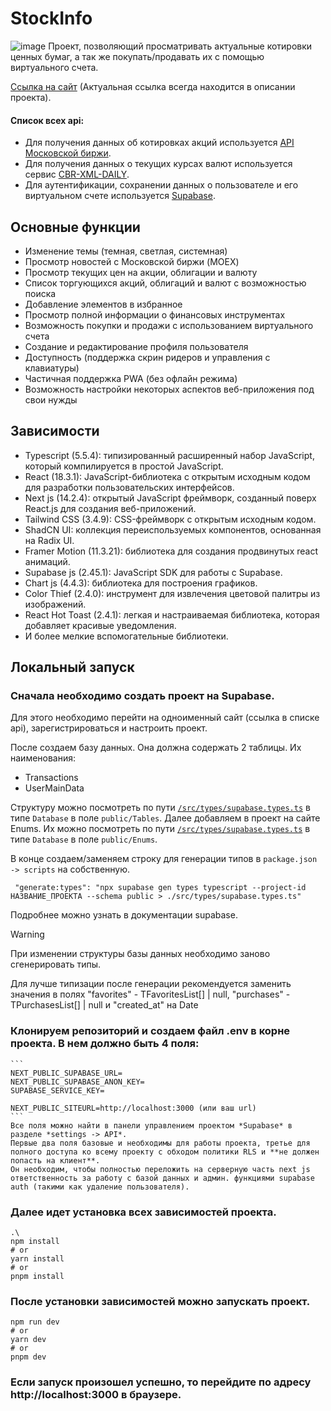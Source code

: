 # StockInfo
![image](https://github.com/Ashot1/StockInfo/assets/44030386/3b1a89d1-1b7e-48c5-8d3b-f91851954908)
Проект, позволяющий просматривать актуальные котировки ценных бумаг, а так же покупать/продавать их с помощью виртуального счета.

[Ссылка на сайт](https://stock-info-theta.vercel.app) (Актуальная ссылка всегда находится в описании проекта).

#### Список всех api: 
- Для получения данных об котировках акций используется [API Московской биржи](https://www.moex.com/a2193).
- Для получения данных о текущих курсах валют используется сервис [CBR-XML-DAILY](https://www.cbr-xml-daily.ru/).
- Для аутентификации, сохранении данных о пользователе и его виртуальном счете используется [Supabase](https://supabase.com/).

## Основные функции
- Изменение темы (темная, светлая, системная)
- Просмотр новостей с Московской биржи (MOEX)
- Просмотр текущих цен на акции, облигации и валюту
- Список торгующихся акций, облигаций и валют с возможностью поиска
- Добавление элементов в избранное
- Просмотр полной информации о финансовых инструментах
- Возможность покупки и продажи с использованием виртуального счета
- Создание и редактирование профиля пользователя
- Доступность (поддержка скрин ридеров и управления с клавиатуры)
- Частичная поддержка PWA (без офлайн режима)
- Возможность настройки некоторых аспектов веб-приложения под свои нужды

## Зависимости
- Typescript (5.5.4): типизированный расширенный набор JavaScript, который компилируется в простой JavaScript.
- React (18.3.1): JavaScript-библиотека с открытым исходным кодом для разработки пользовательских интерфейсов.
- Next js (14.2.4): открытый JavaScript фреймворк, созданный поверх React.js для создания веб-приложений.
- Tailwind CSS (3.4.9): CSS-фреймворк с открытым исходным кодом.
- ShadCN UI: коллекция переиспользуемых компонентов, основанная на Radix UI.
- Framer Motion (11.3.21): библиотека для создания продвинутых react анимаций.
- Supabase js (2.45.1): JavaScript SDK для работы с Supabase.
- Chart js (4.4.3): библиотека для построения графиков.
- Color Thief (2.4.0): инструмент для извлечения цветовой палитры из изображений.
- React Hot Toast (2.4.1): легкая и настраиваемая библиотека, которая добавляет красивые уведомления.
- И более мелкие вспомогательные библиотеки.

## Локальный запуск
### Сначала необходимо создать проект на Supabase.

Для этого необходимо перейти на одноименный сайт (ссылка в списке api), зарегистрироваться и настроить проект.

После создаем базу данных. Она должна содержать 2 таблицы. Их наименования:
  - Transactions
  - UserMainData
  
  Структуру можно посмотреть по пути [`/src/types/supabase.types.ts`](src/types/supabase.types.ts) в типе `Database` в поле `public/Tables`.
Далее добавляем в проект на сайте Enums.
Их можно посмотреть по пути [`/src/types/supabase.types.ts`](src/types/supabase.types.ts) в типе `Database` в поле `public/Enums`.

В конце создаем/заменяем строку для генерации типов в `package.json -> scripts` на собственную.
```
 "generate:types": "npx supabase gen types typescript --project-id НАЗВАНИЕ_ПРОЕКТА --schema public > ./src/types/supabase.types.ts"
 ```
Подробнее можно узнать в документации supabase.
> [!WARNING]
> При изменении структуры базы данных необходимо заново сгенерировать типы. 
>
> Для лучше типизации после генерации рекомендуется заменить значения в полях 
> "favorites" - TFavoritesList[] | null, "purchases" - TPurchasesList[] | null и "created_at" на Date

### Клонируем репозиторий и создаем файл .env в корне проекта. В нем должно быть 4 поля:
    ```
    NEXT_PUBLIC_SUPABASE_URL=
    NEXT_PUBLIC_SUPABASE_ANON_KEY=
    SUPABASE_SERVICE_KEY=
    
    NEXT_PUBLIC_SITEURL=http://localhost:3000 (или ваш url)
    ```
    Все поля можно найти в панели управлением проектом *Supabase* в разделе *settings -> API*.
    Первые два поля базовые и необходимы для работы проекта, третье для полного доступа ко всему проекту с обходом политики RLS и **не должен попасть на клиент**. 
    Он необходим, чтобы полностью переложить на серверную часть next js ответственность за работу с базой данных и админ. функциями supabase auth (такими как удаление пользователя).

### Далее идет установка всех зависимостей проекта.
   ```
   .\
   npm install
   # or
   yarn install
   # or
   pnpm install
   ```
### После установки зависимостей можно запускать проект.
   ```
   npm run dev
   # or
   yarn dev
   # or
   pnpm dev
   ```
### Если запуск произошел успешно, то перейдите по адресу http://localhost:3000 в браузере.
